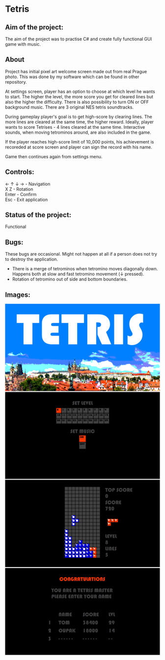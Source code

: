 # Tetris

## Aim of the project:
The aim of the project was to practise C# and create fully functional GUI game with music.

## About
Project has initial pixel art welcome screen made out from real Prague photo. This was done by my software which can be found in other repository.

At settings screen, player has an option to choose at which level he wants to start. The higher the level, the more score you get for cleared
lines but also the higher the difficulty.
There is also possibility to turn ON or OFF background music. There are 3 original NES tetris soundtracks.

During gameplay player's goal is to get high-score by clearing lines. The more lines are cleared at the same time, the higher reward.
Ideally, player wants to score Tetrises - 4 lines cleared at the same time.
Interactive sounds, when moving tetrominos around, are also included in the game.

If the player reaches high-score limit of 10_000 points, his achievement is recoreded at score screen and player can sign the record
with his name.

Game then continues again from settings menu.

## Controls:
← ↑ ↓ →   - Navigation<br />
X Z       - Rotation<br />
Enter     - Confirm<br />
Esc       - Exit application

## Status of the project:
Functional

## Bugs:
These bugs are occasional. Might not happen at all if a person does not try to destroy the application.

- There is a merge of tetrominos when tetromino moves diagonally down. Happens both at slow and fast tetromino movement (↓ pressed).
- Rotation of tetromino out of side and bottom boundaries.

## Images:
![Image](Praha.png)
![Image](Settings.JPG)
![Image](InGame1.JPG)
![Image](Score.JPG)
